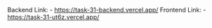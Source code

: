 Backend Link: - https://task-31-backend.vercel.app/
Frontend Link: -https://task-31-ut6z.vercel.app/
